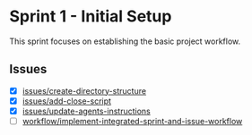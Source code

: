 # Sprint 1 - Initial Setup

This sprint focuses on establishing the basic project workflow.

## Issues
- [x] [issues/create-directory-structure](../issues/closed/issues/create-directory-structure.md)
- [x] [issues/add-close-script](../issues/closed/issues/add-close-script.md)
- [x] [issues/update-agents-instructions](../issues/closed/issues/update-agents-instructions.md)
- [ ] [workflow/implement-integrated-sprint-and-issue-workflow](../issues/open/workflow/implement-integrated-sprint-and-issue-workflow.md)
